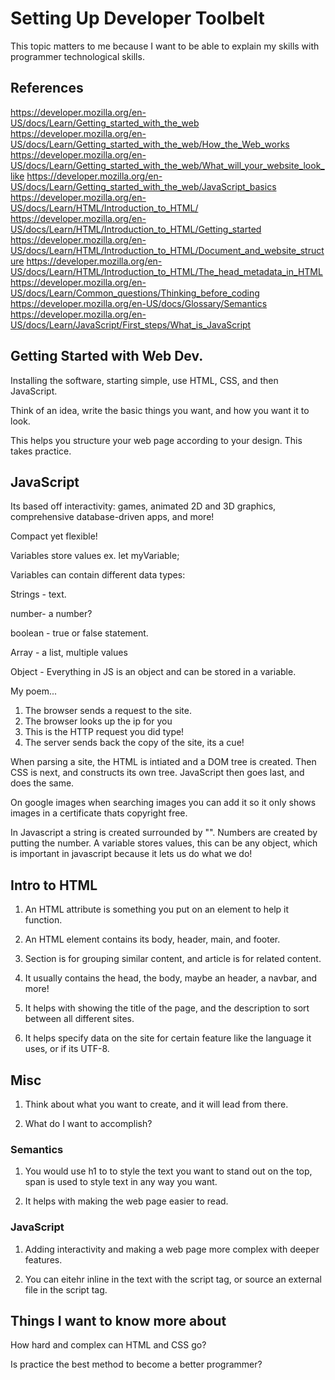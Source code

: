 # Setting Up Developer Toolbelt

This topic matters to me because I want to be able to explain my skills with programmer technological skills.

## References

<https://developer.mozilla.org/en-US/docs/Learn/Getting_started_with_the_web>
<https://developer.mozilla.org/en-US/docs/Learn/Getting_started_with_the_web/How_the_Web_works>
<https://developer.mozilla.org/en-US/docs/Learn/Getting_started_with_the_web/What_will_your_website_look_like>
<https://developer.mozilla.org/en-US/docs/Learn/Getting_started_with_the_web/JavaScript_basics>
<https://developer.mozilla.org/en-US/docs/Learn/HTML/Introduction_to_HTML/>
<https://developer.mozilla.org/en-US/docs/Learn/HTML/Introduction_to_HTML/Getting_started>
<https://developer.mozilla.org/en-US/docs/Learn/HTML/Introduction_to_HTML/Document_and_website_structure>
<https://developer.mozilla.org/en-US/docs/Learn/HTML/Introduction_to_HTML/The_head_metadata_in_HTML>
<https://developer.mozilla.org/en-US/docs/Learn/Common_questions/Thinking_before_coding>
<https://developer.mozilla.org/en-US/docs/Glossary/Semantics>
<https://developer.mozilla.org/en-US/docs/Learn/JavaScript/First_steps/What_is_JavaScript>

## Getting Started with Web Dev.

Installing the software, starting simple, use HTML, CSS, and then JavaScript.

Think of an idea, write the basic things you want, and how you want it to look.

This helps you structure your web page according to your design. This takes practice.

## JavaScript

Its based off interactivity: games, animated 2D and 3D graphics, comprehensive database-driven apps, and more!

Compact yet flexible!

Variables store values
ex. let myVariable;

Variables can contain different data types:

Strings - text.

number- a number?

boolean - true or false statement.

Array - a list, multiple values

Object - Everything in JS is an object and can be stored in a variable.

My poem...

1. The browser sends a request to the site.
2. The browser looks up the ip for you
3. This is the HTTP request you did type!
4. The server sends back the copy of the site, its a cue!

When parsing a site, the HTML is intiated and a DOM tree is created. Then CSS is next, and constructs its own tree. JavaScript then goes last, and does the same.

On google images when searching images you can add it so it only shows images in a certificate thats copyright free.

In Javascript a string is created surrounded by "".
Numbers are created by putting the number.
A variable stores values, this can be any object, which is important in javascript because it lets us do what we do!

## Intro to HTML

1. An HTML attribute is something you put on an element to help it function.

2. An HTML element contains its body, header, main, and footer.

3. Section is for grouping similar content, and article is for related content.

4. It usually contains the head, the body, maybe an header, a navbar, and more!

5. It helps with showing the title of the page, and the description to sort between all different sites.

6. It helps specify data on the site for certain feature like the language it uses, or if its UTF-8.

## Misc

1. Think about what you want to create, and it will lead from there.

2. What do I want to accomplish?

### Semantics

1. You would use h1 to to style the text you want to stand out on the top, span is used to style text in any way you want.

2. It helps with making the web page easier to read.

### JavaScript

1.  Adding interactivity and making a web page more complex with deeper features.

2. You can eitehr inline in the text with the script tag, or source an external file in the script tag.

## Things I want to know more about

How hard and complex can HTML and CSS go?

Is practice the best method to become a better programmer?

